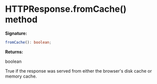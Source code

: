 # HTTPResponse.fromCache() method

**Signature:**

```typescript
fromCache(): boolean;
```

**Returns:**

boolean

True if the response was served from either the browser's disk cache or memory cache.
